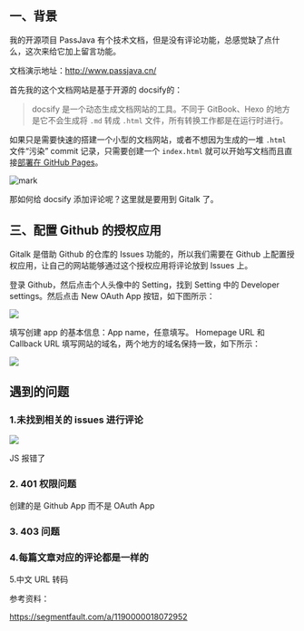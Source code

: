 ## 一、背景

我的开源项目 PassJava 有个技术文档，但是没有评论功能，总感觉缺了点什么，这次来给它加上留言功能。

文档演示地址：http://www.passjava.cn/

首先我的这个文档网站是基于开源的 docsify的：

> docsify 是一个动态生成文档网站的工具。不同于 GitBook、Hexo 的地方是它不会生成将 `.md` 转成 `.html` 文件，所有转换工作都是在运行时进行。

如果只是需要快速的搭建一个小型的文档网站，或者不想因为生成的一堆 `.html` 文件“污染” commit 记录，只需要创建一个 `index.html` 就可以开始写文档而且直接[部署在 GitHub Pages](https://docsify.js.org/#/zh-cn/deploy)。

![mark](http://cdn.jayh.club/blog/20200405/J2LfpLH0ziGD.gif)

那如何给 docsify 添加评论呢？这里就是要用到 Gitalk 了。

## 三、配置 Github 的授权应用

Gitalk 是借助 Github 的仓库的 Issues 功能的，所以我们需要在 Github 上配置授权应用，让自己的网站能够通过这个授权应用将评论放到 Issues 上。



登录 Github，然后点击个人头像中的 Setting，找到 Setting 中的 Developer settings。然后点击 New OAuth App 按钮，如下图所示：

![](http://cdn.jayh.club/blog/20210705/GjdNokQCyqAF.png?imageslim)

填写创建 app 的基本信息：App name，任意填写。 Homepage URL 和  Callback URL 填写网站的域名，两个地方的域名保持一致，如下所示：

![](http://cdn.jayh.club/blog/20210705/9bbso6OhUJAw.png?imageslim)







## 遇到的问题

### 1.未找到相关的 issues 进行评论

![](http://cdn.jayh.club/blog/20210705/Pcs6d0eT5xvV.png?imageslim)

JS 报错了

### 2. 401 权限问题

创建的是 Github App 而不是 OAuth App

### 3. 403 问题



### 4.每篇文章对应的评论都是一样的



5.中文 URL 转码

参考资料：

https://segmentfault.com/a/1190000018072952
